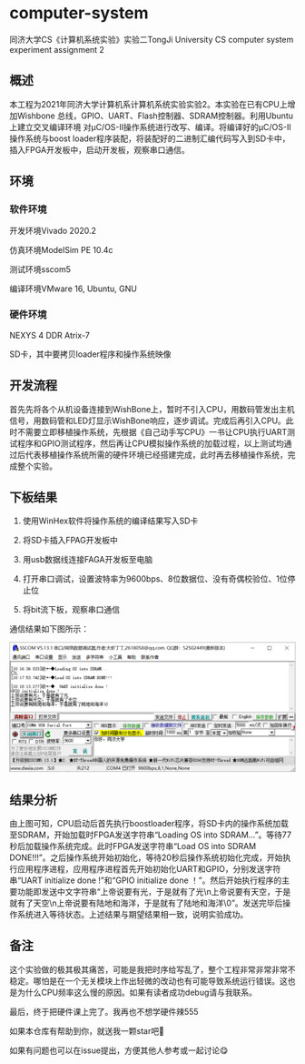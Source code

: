 # computer-system
同济大学CS《计算机系统实验》实验二TongJi University CS computer system experiment assignment 2
## 概述

本工程为2021年同济大学计算机系计算机系统实验实验2。本实验在已有CPU上增加Wishbone 总线，GPIO、UART、Flash控制器、SDRAM控制器。利用Ubuntu上建立交叉编译环境 对μC/OS-II操作系统进行改写、编译。将编译好的μC/OS-II操作系统与boost loader程序装配，将装配好的二进制汇编代码写入到SD卡中，插入FPGA开发板中，启动开发板，观察串口通信。

## 环境

### 软件环境

开发环境Vivado 2020.2

仿真环境ModelSim PE 10.4c

测试环境sscom5

编译环境VMware 16, Ubuntu, GNU 

### 硬件环境

NEXYS 4 DDR Atrix-7

SD卡，其中要拷贝loader程序和操作系统映像

## 开发流程

首先先将各个从机设备连接到WishBone上，暂时不引入CPU，用数码管发出主机信号，用数码管和LED灯显示WishBone响应，逐步调试。完成后再引入CPU。此时不需要立即移植操作系统，先根据《自己动手写CPU》一书让CPU执行UART测试程序和GPIO测试程序，然后再让CPU模拟操作系统的加载过程，以上测试均通过后代表移植操作系统所需的硬件环境已经搭建完成，此时再去移植操作系统，完成整个实验。

## 下板结果

1. 使用WinHex软件将操作系统的编译结果写入SD卡

2. 将SD卡插入FPAG开发板中

3. 用usb数据线连接FAGA开发板至电脑

4. 打开串口调试，设置波特率为9600bps、8位数据位、没有奇偶校验位、1位停止位

5. 将bit流下板，观察串口通信

通信结果如下图所示：

![串口结果](https://github.com/lingbai-kong/computer-system/blob/main/example.png)

## 结果分析

由上图可知，CPU启动后首先执行boostloader程序，将SD卡内的操作系统加载至SDRAM，开始加载时FPGA发送字符串“Loading OS into SDRAM…”。等待77秒后加载操作系统完成。此时FPGA发送字符串“Load OS into SDRAM DONE!!!”。之后操作系统开始初始化，等待20秒后操作系统初始化完成，开始执行应用程序进程，应用程序进程首先开始初始化UART和GPIO，分别发送字符串“UART initialize done !”和“GPIO initialize done ！”。然后开始执行程序的主要功能即发送中文字符串“上帝说要有光，于是就有了光\n上帝说要有天空，于是就有了天空\n上帝说要有陆地和海洋，于是就有了陆地和海洋\0”。发送完毕后操作系统进入等待状态。上述结果与期望结果相一致，说明实验成功。

## 备注

这个实验做的极其极其痛苦，可能是我把时序给写乱了，整个工程非常非常非常不稳定。哪怕是在一个无关模块上作出轻微的改动也有可能导致系统运行错误。这也是为什么CPU频率这么慢的原因。如果有读者成功debug请与我联系。

最后，终于把硬件课上完了。我再也不想学硬件辣555

如果本仓库有帮助到你，就送我一颗star吧🤗

如果有问题也可以在issue提出，方便其他人参考或一起讨论😋
